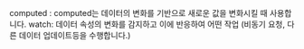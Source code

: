 
computed : computed는 데이터의 변화를 기반으로 새로운 값을 변화시킬 때 사용합니다.
watch: 데이터 속성의 변화를 감지하고 이에 반응하여 어떤 작업 (비동기 요청, 다른 데이터 업데이트등을 수행합니다.)
